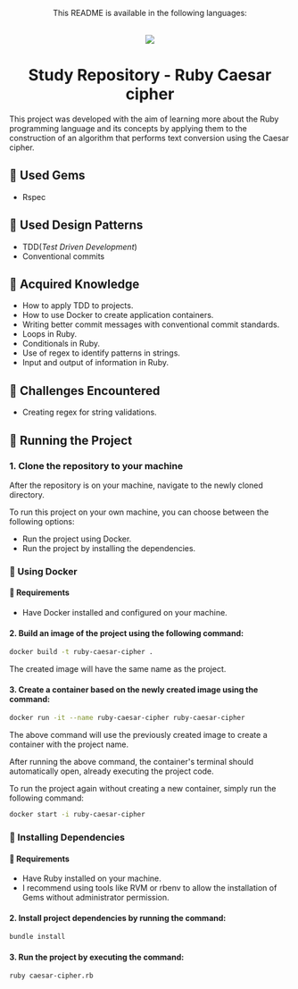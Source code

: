 <div align = "center">
  <p>This README is available in the following languages:</p>
  <br/>
  
  <a href = "https://github.com/vitor0p9f/ruby-caesar-cipher/blob/main/README.md" target="_blank">
    <img src="https://img.shields.io/badge/Language-Portuguese-green"/>
  </a>
</div>

<div align="center">
  
  # Study Repository - Ruby Caesar cipher
</div>

This project was developed with the aim of learning more about the Ruby programming language and its concepts by applying them to the construction of an algorithm that performs text conversion using the Caesar cipher.

## :gem: Used Gems

* Rspec

## :page_facing_up: Used Design Patterns

* TDD(_Test Driven Development_)
* Conventional commits

## :pushpin: Acquired Knowledge

* How to apply TDD to projects.
* How to use Docker to create application containers.
* Writing better commit messages with conventional commit standards.
* Loops in Ruby.
* Conditionals in Ruby.
* Use of regex to identify patterns in strings.
* Input and output of information in Ruby.

## :triangular_flag_on_post: Challenges Encountered

* Creating regex for string validations.

## :rocket: Running the Project 

### 1. Clone the repository to your machine

After the repository is on your machine, navigate to the newly cloned directory.

To run this project on your own machine, you can choose between the following options:

* Run the project using Docker.
* Run the project by installing the dependencies.

### :whale2: Using Docker

#### :construction: Requirements

* Have Docker installed and configured on your machine.

#### 2. Build an image of the project using the following command:

```bash
docker build -t ruby-caesar-cipher .
```

The created image will have the same name as the project.

#### 3. Create a container based on the newly created image using the command:

```bash
docker run -it --name ruby-caesar-cipher ruby-caesar-cipher
```

The above command will use the previously created image to create a container with the project name.

After running the above command, the container's terminal should automatically open, already executing the project code.

To run the project again without creating a new container, simply run the following command:

```bash
docker start -i ruby-caesar-cipher
```

### :link: Installing Dependencies

#### :construction: Requirements

* Have Ruby installed on your machine.
* I recommend using tools like RVM or rbenv to allow the installation of Gems without administrator permission.

#### 2. Install project dependencies by running the command:

```bash
bundle install
```

#### 3. Run the project by executing the command:

```bash
ruby caesar-cipher.rb
```
